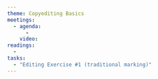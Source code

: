 ```yaml
---
theme: Copyediting Basics
meetings:
  - agenda:
      -
    video:
readings:
  -
tasks:
  - "Editing Exercise #1 (traditional marking)"
---
```

